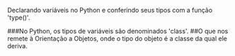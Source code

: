 Declarando variáveis no Python e conferindo seus tipos com a função 'type()'. 

###No Python, os tipos de variáveis são denominados 'class'. 
##O que nos remete à Orientação a Objetos, onde o tipo do objeto é a classe da qual ele deriva.